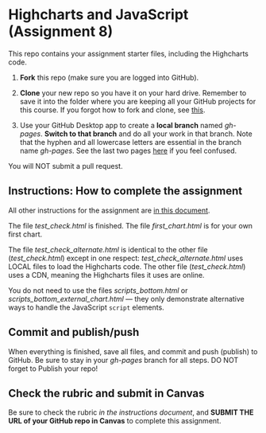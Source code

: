 # Highcharts and JavaScript (Assignment 8)

This repo contains your assignment starter files, including the Highcharts code.

1. **Fork** this repo (make sure you are logged into GitHub).

2. **Clone** your new repo so you have it on your hard drive. Remember to save it into the folder where you are keeping all your GitHub projects for this course. If you forgot how to fork and clone, see [this](https://github.com/macloo/CSS-intro-with-GitHub-2017/blob/master/README.md).

3. Use your GitHub Desktop app to create a **local branch** named *gh-pages*. **Switch to that branch** and do all your work in that branch. Note that the hyphen and all lowercase letters are essential in the branch name *gh-pages*. See the last two pages [here](http://bit.ly/newGHapp) if you feel confused.

You will NOT submit a pull request.

## Instructions: How to complete the assignment

All other instructions for the assignment are [in this document](http://bit.ly/mm-webapps8).

The file *test_check.html* is finished. The file *first_chart.html* is for your own first chart.

The file *test_check_alternate.html* is identical to the other file (*test_check.html*) except in one respect: *test_check_alternate.html* uses LOCAL files to load the Highcharts code. The other file (*test_check.html*) uses a CDN, meaning the Highcharts files it uses are online.

You do not need to use the files *scripts_bottom.html* or *scripts_bottom_external_chart.html* &mdash; they only demonstrate alternative ways to handle the JavaScript `script` elements.

## Commit and publish/push

When everything is finished, save all files, and commit and push (publish) to GitHub. Be sure to stay in your *gh-pages* branch for all steps. DO NOT forget to Publish your repo!

## Check the rubric and submit in Canvas

Be sure to check the rubric *in the instructions document*, and **SUBMIT THE URL of your GitHub repo in Canvas** to complete this assignment.
